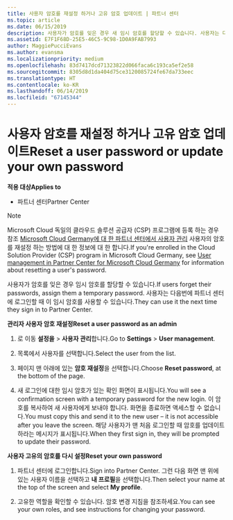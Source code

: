 ```yaml
---
title: 사용자 암호를 재설정 하거나 고유 암호 업데이트 | 파트너 센터
ms.topic: article
ms.date: 06/15/2019
description: 사용자가 암호를 잊은 경우 새 임시 암호를 할당할 수 있습니다. 사용자는 다음번에 파트너 센터에 로그인할 때 이 임시 암호를 사용할 수 있습니다.
ms.assetid: E7F1F68D-25E5-46C5-9C98-1D0A9FAB7993
author: MaggiePucciEvans
ms.author: evansma
ms.localizationpriority: medium
ms.openlocfilehash: 83d7417dcd71323822d066faca6c193ca5ef2e58
ms.sourcegitcommit: 8305d8d1da404d75ce3120085724fe67da733eec
ms.translationtype: HT
ms.contentlocale: ko-KR
ms.lasthandoff: 06/14/2019
ms.locfileid: "67145344"
---
```

# <a name="reset-a-user-password-or-update-your-own-password"></a><span data-ttu-id="cfc44-104">사용자 암호를 재설정 하거나 고유 암호 업데이트</span><span class="sxs-lookup"><span data-stu-id="cfc44-104">Reset a user password or update your own password</span></span>

<span data-ttu-id="cfc44-105">**적용 대상**</span><span class="sxs-lookup"><span data-stu-id="cfc44-105">**Applies to**</span></span>

-  <span data-ttu-id="cfc44-106">파트너 센터</span><span class="sxs-lookup"><span data-stu-id="cfc44-106">Partner Center</span></span>
   
> [!NOTE]  
>  <span data-ttu-id="cfc44-107">Microsoft Cloud 독일의 클라우드 솔루션 공급자 (CSP) 프로그램에 등록 하는 경우 참조 [Microsoft Cloud Germany에 대 한 파트너 센터에서 사용자 관리](user-management-in-partner-center-for-microsoft-cloud-germany.md) 사용자의 암호를 재설정 하는 방법에 대 한 정보에 대 한 합니다.</span><span class="sxs-lookup"><span data-stu-id="cfc44-107">If you're enrolled in the Cloud Solution Provider (CSP) program in Microsoft Cloud Germany, see [User management in Partner Center for Microsoft Cloud Germany](user-management-in-partner-center-for-microsoft-cloud-germany.md) for information about resetting a user's password.</span></span>

<span data-ttu-id="cfc44-108">사용자가 암호를 잊은 경우 임시 암호를 할당할 수 있습니다.</span><span class="sxs-lookup"><span data-stu-id="cfc44-108">If users forget their passwords, assign them a temporary password.</span></span> <span data-ttu-id="cfc44-109">사용자는 다음번에 파트너 센터에 로그인할 때 이 임시 암호를 사용할 수 있습니다.</span><span class="sxs-lookup"><span data-stu-id="cfc44-109">They can use it the next time they sign in to Partner Center.</span></span>

<span data-ttu-id="cfc44-110">**관리자 사용자 암호 재설정**</span><span class="sxs-lookup"><span data-stu-id="cfc44-110">**Reset a user password as an admin**</span></span>

1.  <span data-ttu-id="cfc44-111">로 이동 **설정을** &gt; **사용자 관리**합니다.</span><span class="sxs-lookup"><span data-stu-id="cfc44-111">Go to **Settings** &gt; **User management**.</span></span>
2.  <span data-ttu-id="cfc44-112">목록에서 사용자를 선택합니다.</span><span class="sxs-lookup"><span data-stu-id="cfc44-112">Select the user from the list.</span></span>

3.  <span data-ttu-id="cfc44-113">페이지 맨 아래에 있는 **암호 재설정**을 선택합니다.</span><span class="sxs-lookup"><span data-stu-id="cfc44-113">Choose **Reset password**, at the bottom of the page.</span></span>

4.  <span data-ttu-id="cfc44-114">새 로그인에 대한 임시 암호가 있는 확인 화면이 표시됩니다.</span><span class="sxs-lookup"><span data-stu-id="cfc44-114">You will see a confirmation screen with a temporary password for the new login.</span></span> <span data-ttu-id="cfc44-115">이 암호를 복사하여 새 사용자에게 보내야 합니다. 화면을 종료하면 액세스할 수 없습니다.</span><span class="sxs-lookup"><span data-stu-id="cfc44-115">You must copy this and send it to the new user – it is not accessible after you leave the screen.</span></span> <span data-ttu-id="cfc44-116">해당 사용자가 맨 처음 로그인할 때 암호를 업데이트하라는 메시지가 표시됩니다.</span><span class="sxs-lookup"><span data-stu-id="cfc44-116">When they first sign in, they will be prompted to update their password.</span></span>

<span data-ttu-id="cfc44-117">**사용자 고유의 암호를 다시 설정**</span><span class="sxs-lookup"><span data-stu-id="cfc44-117">**Reset your own password**</span></span>

1.  <span data-ttu-id="cfc44-118">파트너 센터에 로그인합니다.</span><span class="sxs-lookup"><span data-stu-id="cfc44-118">Sign into Partner Center.</span></span> <span data-ttu-id="cfc44-119">그런 다음 화면 맨 위에 있는 사용자 이름을 선택하고 **내 프로필**을 선택합니다.</span><span class="sxs-lookup"><span data-stu-id="cfc44-119">Then select your name at the top of the screen and select **My profile**.</span></span>

2.  <span data-ttu-id="cfc44-120">고유한 역할을 확인할 수 있습니다. 암호 변경 지침을 참조하세요.</span><span class="sxs-lookup"><span data-stu-id="cfc44-120">You can see your own roles, and see instructions for changing your password.</span></span>

 

 



